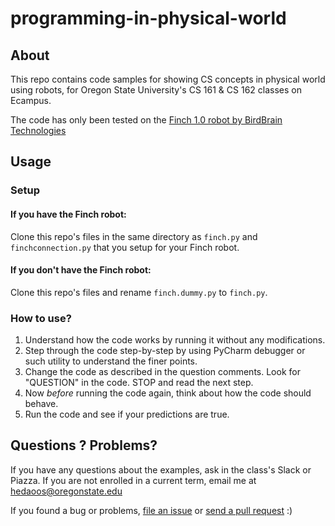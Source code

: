 # programming-in-physical-world

## About

This repo contains code samples for showing CS concepts in physical world using robots, for Oregon State University's CS 161 & CS 162 classes on Ecampus.

The code has only been tested on the [Finch 1.0 robot by BirdBrain Technologies](https://www.birdbraintechnologies.com/finch/)

## Usage

### Setup

#### If you have the Finch robot:
Clone this repo's files in the same directory as `finch.py` and `finchconnection.py` that you setup for your Finch robot. 


#### If you don't have the Finch robot:
Clone this repo's files and rename `finch.dummy.py` to `finch.py`.


### How to use?

1. Understand how the code works by running it without any modifications.
1. Step through the code step-by-step by using PyCharm debugger or such utility to understand the finer points.
1. Change the code as described in the question comments. Look for "QUESTION" in the code. STOP and read the next step.
1. Now *before* running the code again, think about how the code should behave.
1. Run the code and see if your predictions are true.

## Questions ? Problems?

If you have any questions about the examples, ask in the class's Slack or Piazza. If you are not enrolled in a current term, email me at hedaoos@oregonstate.edu 

If you found a bug or problems, [file an issue](https://github.com/osu-hedaoos/programming-in-physical-world/issues) or [send a pull request](https://github.com/osu-hedaoos/programming-in-physical-world/pulls) :)
